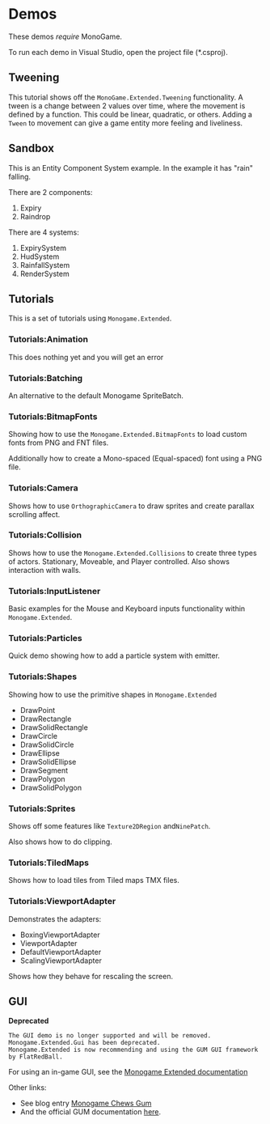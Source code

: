 # Demos

These demos *require* MonoGame.

To run each demo in Visual Studio, open the project file (*.csproj).

## Tweening

This tutorial shows off the `MonoGame.Extended.Tweening` functionality.  A tween is a change between 2 values over time, where the movement is defined by a function.  This could be linear, quadratic, or others.  Adding a `Tween` to movement can give a game entity more feeling and liveliness.

## Sandbox

This is an Entity Component System example.  In the example it has "rain" falling.

There are 2 components:
1. Expiry
1. Raindrop

There are 4 systems:
1. ExpirySystem
1. HudSystem
1. RainfallSystem
1. RenderSystem

## Tutorials

This is a set of tutorials using `Monogame.Extended`.

### Tutorials:Animation

This does nothing yet and you will get an error

### Tutorials:Batching

An alternative to the default Monogame SpriteBatch.

### Tutorials:BitmapFonts

Showing how to use the `Monogame.Extended.BitmapFonts` to load custom fonts from PNG and FNT files.

Additionally how to create a Mono-spaced (Equal-spaced) font using a PNG file.

### Tutorials:Camera

Shows how to use `OrthographicCamera` to draw sprites and create parallax scrolling affect.

### Tutorials:Collision

Shows how to use the `Monogame.Extended.Collisions` to create three types of actors.  Stationary, Moveable, and Player controlled.  Also shows interaction with walls.

### Tutorials:InputListener

Basic examples for the Mouse and Keyboard inputs functionality within `Monogame.Extended`.

### Tutorials:Particles

Quick demo showing how to add a particle system with emitter.

### Tutorials:Shapes

Showing how to use the primitive shapes in `Monogame.Extended`

* DrawPoint
* DrawRectangle
* DrawSolidRectangle
* DrawCircle
* DrawSolidCircle
* DrawEllipse
* DrawSolidEllipse
* DrawSegment
* DrawPolygon
* DrawSolidPolygon

### Tutorials:Sprites

Shows off some features like `Texture2DRegion` and`NinePatch`.  

Also shows how to do clipping.

### Tutorials:TiledMaps

Shows how to load tiles from Tiled maps TMX files.  

### Tutorials:ViewportAdapter

Demonstrates the adapters:
* BoxingViewportAdapter
* ViewportAdapter
* DefaultViewportAdapter
* ScalingViewportAdapter

Shows how they behave for rescaling the screen.

## GUI

**Deprecated**
```
The GUI demo is no longer supported and will be removed.  
Monogame.Extended.Gui has been deprecated.  
Monogame.Extended is now recommending and using the GUM GUI framework by FlatRedBall.
```

For using an in-game GUI, see the [Monogame Extended documentation](https://www.monogameextended.net/docs/features/ui/gum/gum-forms/)

Other links:
* See blog entry [Monogame Chews Gum](https://www.monogameextended.net/blog/monogame-extended-gum/)
* And the official GUM documentation [here](https://docs.flatredball.com/gum/monogame/setup).


